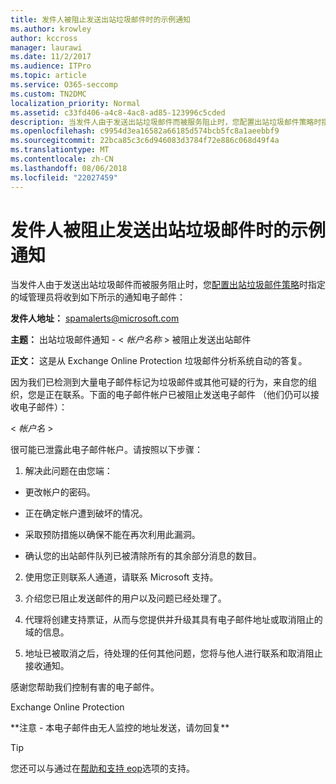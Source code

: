 ```yaml
---
title: 发件人被阻止发送出站垃圾邮件时的示例通知
ms.author: krowley
author: kccross
manager: laurawi
ms.date: 11/2/2017
ms.audience: ITPro
ms.topic: article
ms.service: O365-seccomp
ms.custom: TN2DMC
localization_priority: Normal
ms.assetid: c33fd406-a4c8-4ac8-ad85-123996c5cded
description: 当发件人由于发送出站垃圾邮件而被服务阻止时，您配置出站垃圾邮件策略时指定的域管理员将收到如下所示的通知电子邮件：
ms.openlocfilehash: c9954d3ea16582a66185d574bcb5fc8a1aeebbf9
ms.sourcegitcommit: 22bca85c3c6d946083d3784f72e886c068d49f4a
ms.translationtype: MT
ms.contentlocale: zh-CN
ms.lasthandoff: 08/06/2018
ms.locfileid: "22027459"
---
```

# <a name="sample-notification-when-a-sender-is-blocked-sending-outbound-spam"></a>发件人被阻止发送出站垃圾邮件时的示例通知

当发件人由于发送出站垃圾邮件而被服务阻止时，您[配置出站垃圾邮件策略](configure-the-outbound-spam-policy.md)时指定的域管理员将收到如下所示的通知电子邮件： 
  
 **发件人地址：** spamalerts@microsoft.com 
  
 **主题：** 出站垃圾邮件通知 - \<  *帐户名称*  \> 被阻止发送出站邮件 
  
 **正文：** 这是从 Exchange Online Protection 垃圾邮件分析系统自动的答复。 
  
因为我们已检测到大量电子邮件标记为垃圾邮件或其他可疑的行为，来自您的组织，您是正在联系。下面的电子邮件帐户已被阻止发送电子邮件 （他们仍可以接收电子邮件）：
  
\< *帐户名*  \> 
  
很可能已泄露此电子邮件帐户。请按照以下步骤：
  
1. 解决此问题在由您端：
    
  - 更改帐户的密码。
    
  - 正在确定帐户遭到破坏的情况。
    
  - 采取预防措施以确保不能在再次利用此漏洞。
    
  - 确认您的出站邮件队列已被清除所有的其余部分消息的数目。
    
2. 使用您正则联系人通道，请联系 Microsoft 支持。
    
3. 介绍您已阻止发送邮件的用户以及问题已经处理了。
    
4. 代理将创建支持票证，从而与您提供并升级其具有电子邮件地址或取消阻止的域的信息。
    
5. 地址已被取消之后，待处理的任何其他问题，您将与他人进行联系和取消阻止接收通知。
    
感谢您帮助我们控制有害的电子邮件。
  
Exchange Online Protection
  
\*\*注意 - 本电子邮件由无人监控的地址发送，请勿回复\*\*
  
> [!TIP]
> 您还可以与通过在[帮助和支持 eop](eop/help-and-support-for-eop.md)选项的支持。 
  

